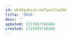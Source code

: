 ```yaml
---
id: wb42quhzzcrne7yaeltwz9d
title: '2016'
desc: ''
updated: 1727687745466
created: 1725201716168
---
```

